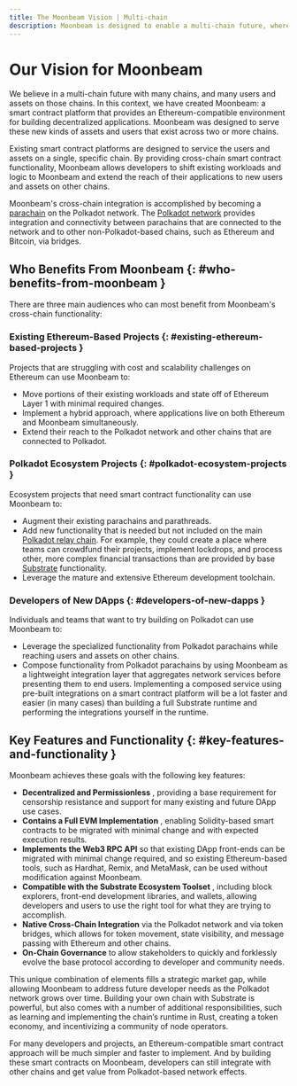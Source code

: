 ```yaml
---
title: The Moonbeam Vision | Multi-chain
description: Moonbeam is designed to enable a multi-chain future, where users and assets can move freely across many specialized and heterogenous chains.
---
```


# Our Vision for Moonbeam

We believe in a multi-chain future with many chains, and many users and assets on those chains. In this context, we have created Moonbeam: a smart contract platform that provides an Ethereum-compatible environment for building decentralized applications. Moonbeam was designed to serve these new kinds of assets and users that exist across two or more chains.

Existing smart contract platforms are designed to service the users and assets on a single, specific chain.  By providing cross-chain smart contract functionality, Moonbeam allows developers to shift existing workloads and logic to Moonbeam and extend the reach of their applications to new users and assets on other chains.

Moonbeam's cross-chain integration is accomplished by becoming a [parachain](/learn/platform/glossary/#parachains) on the Polkadot network.  The [Polkadot network](/learn/platform/glossary/#polkadot) provides integration and connectivity between parachains that are connected to the network and to other non-Polkadot-based chains, such as Ethereum and Bitcoin, via bridges.

## Who Benefits From Moonbeam {: #who-benefits-from-moonbeam } 

There are three main audiences who can most benefit from Moonbeam's cross-chain functionality:

### Existing Ethereum-Based Projects {: #existing-ethereum-based-projects } 

Projects that are struggling with cost and scalability challenges on Ethereum can use Moonbeam to: 

 - Move portions of their existing workloads and state off of Ethereum Layer 1 with minimal required changes.  
 - Implement a hybrid approach, where applications live on both Ethereum and Moonbeam simultaneously.  
 - Extend their reach to the Polkadot network and other chains that are connected to Polkadot.  

### Polkadot Ecosystem Projects {: #polkadot-ecosystem-projects } 

Ecosystem projects that need smart contract functionality can use Moonbeam to:  

 - Augment their existing parachains and parathreads.  
 - Add new functionality that is needed but not included on the main [Polkadot relay chain](/learn/platform/glossary/#relay-chain). For example, they could create a place where teams can crowdfund their projects, implement lockdrops, and process other, more complex financial transactions than are provided by base [Substrate](/learn/platform/glossary/#substrate) functionality.  
 - Leverage the mature and extensive Ethereum development toolchain.  

### Developers of New DApps {: #developers-of-new-dapps } 

Individuals and teams that want to try building on Polkadot can use Moonbeam to: 

 - Leverage the specialized functionality from Polkadot parachains while reaching users and assets on other chains.  
 - Compose functionality from Polkadot parachains by using Moonbeam as a lightweight integration layer that aggregates network services before presenting them to end users. Implementing a composed service using pre-built integrations on a smart contract platform will be a lot faster and easier (in many cases) than building a full Substrate runtime and performing the integrations yourself in the runtime.  

## Key Features and Functionality {: #key-features-and-functionality } 

Moonbeam achieves these goals with the following key features:  

 - **Decentralized and Permissionless** , providing a base requirement for censorship resistance and support for many existing and future DApp use cases.  
 - **Contains a Full EVM Implementation** , enabling Solidity-based smart contracts to be migrated with minimal change and with expected execution results.  
 - **Implements the Web3 RPC API** so that existing DApp front-ends can be migrated with minimal change required, and so existing Ethereum-based tools, such as Hardhat, Remix, and MetaMask, can be used without modification against Moonbeam.  
 - **Compatible with the Substrate Ecosystem Toolset** , including block explorers, front-end development libraries, and wallets, allowing developers and users to use the right tool for what they are trying to accomplish.  
 - **Native Cross-Chain Integration** via the Polkadot network and via token bridges, which allows for token movement, state visibility, and message passing with Ethereum and other chains.  
 - **On-Chain Governance** to allow stakeholders to quickly and forklessly evolve the base protocol according to developer and community needs.  

This unique combination of elements fills a strategic market gap, while allowing Moonbeam to address future developer needs as the Polkadot network grows over time.  Building your own chain with Substrate is powerful, but also comes with a number of additional responsibilities, such as learning and implementing the chain’s runtime in Rust, creating a token economy, and incentivizing a community of node operators.

For many developers and projects, an Ethereum-compatible smart contract approach will be much simpler and faster to implement.  And by building these smart contracts on Moonbeam, developers can still integrate with other chains and get value from Polkadot-based network effects.
